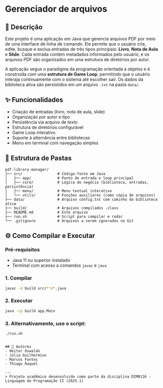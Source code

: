 # Gerenciador de arquivos 

## 📖 Descrição
Este projeto é uma aplicação em Java que gerencia arquivos PDF por meio de uma interface de linha de comando. Ele permite que o usuário crie, edite, busque e exclua entradas de três tipos principais: **Livro**, **Nota de Aula** e **Slide**. Cada entrada contém metadados informados pelo usuário, e os arquivos PDF são organizados em uma estrutura de diretórios por autor.

A aplicação segue o paradigma da programação orientada a objetos e é construída com uma **estrutura de Game Loop**, permitindo que o usuário interaja continuamente com o sistema até escolher sair. Os dados da biblioteca ativa são persistidos em um arquivo `.txt` na pasta `data/`.

## ✨ Funcionalidades
- Criação de entradas (livro, nota de aula, slide)
- Organização por autor e tipo
- Persistência via arquivo de texto
- Estrutura de diretórios configurável
- Game Loop interativo
- Suporte à alternância entre bibliotecas
- Menu em terminal com navegação simples

## 📁 Estrutura de Pastas
```
pdf-library-manager/
├── src/                # Código-fonte em Java
│   ├── app/            # Ponto de entrada e loop principal
│   ├── core/           # Lógica de negócio (biblioteca, entradas, persistência)
│   ├── menu/           # Menu textual interativo
│   └── utils/          # Funções auxiliares (como cópia de arquivos)
├── data/               # Arquivo config.txt com caminho da biblioteca ativa
├── build/              # Arquivos compilados .class
├── README.md           # Este arquivo
├── run.sh              # Script para compilar e rodar
└── .gitignore          # Arquivos a serem ignorados no Git
```

## ⚙️ Como Compilar e Executar

### Pré-requisitos
- Java 11 ou superior instalado
- Terminal com acesso a comandos `javac` e `java`

### 1. Compilar
```bash
javac -d build src/**/*.java
```

### 2. Executar
```bash
java -cp build app.Main
```

### 3. Alternativamente, use o script:
```bash
./run.sh
```

```

## 👥 Autores
- Heitor Oswaldo
- Júlia Guilhermino
- Marcos Fontes
- Thiago Raquel

---
> Projeto acadêmico desenvolvido como parte da disciplina DIM0116 - Linguagem de Programação II (2025.1)

